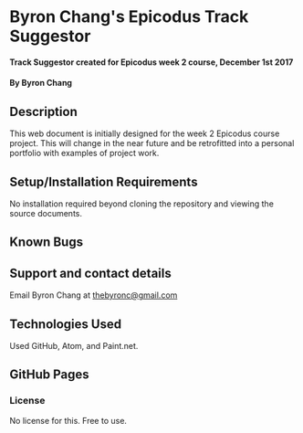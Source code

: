 # Byron Chang's Epicodus Track Suggestor

#### Track Suggestor created for Epicodus week 2 course, December 1st 2017

#### By Byron Chang

## Description

This web document is initially designed for the week 2 Epicodus course project. This will change in the near future and be retrofitted into a personal portfolio with examples of project work.  

## Setup/Installation Requirements
No installation required beyond cloning the repository and viewing the source documents.

## Known Bugs



## Support and contact details
Email Byron Chang at thebyronc@gmail.com

## Technologies Used
Used GitHub, Atom, and Paint.net.

## GitHub Pages


### License
No license for this. Free to use.
